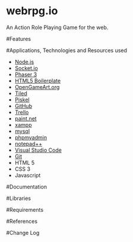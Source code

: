 # webrpg.io
An Action Role Playing Game for the web.

#Features

#Applications, Technologies and Resources used
* [Node.js](https://nodejs.org/)
* [Socket.io](https://socket.io/)
* [Phaser 3](https://phaser.io/phaser3)
* [HTML5 Boilerplate](https://html5boilerplate.com/)
* [OpenGameArt.org](https://opengameart.org/)
* [Tiled](https://www.mapeditor.org/)
* [Piskel](https://www.piskelapp.com/)
* [GitHub](https://github.com)
* [Trello](https://trello.com)
* [paint.net](https://www.getpaint.net/)
* [xampp](https://www.apachefriends.org/index.html)
* [mysql](https://www.mysql.com/)
* [phpmyadmin](https://www.phpmyadmin.net/)
* [notepad++](https://notepad-plus-plus.org/)
* [Visual Studio Code](https://code.visualstudio.com/)
* [Git](https://git-scm.com/)
* HTML 5
* CSS 3
* Javascript

#Documentation

#Libraries

#Requirements

#References

#Change Log